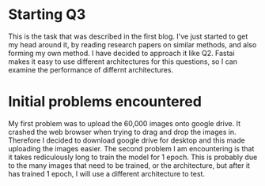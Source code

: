 # Starting Q3

This is the task that was described in the first blog. I've just started to get my head around it, by reading research papers on similar methods, and also forming my own method. I have decided to approach it like Q2. Fastai makes it easy to use different architectures for this questions, so I can examine the performance of differnt architectures. 

# **Initial problems encountered**
My first problem was to upload the 60,000 images onto google drive. It crashed the web browser when trying to drag and drop the images in. Therefore I decided to download google drive for desktop and this made uploading the images easier. The second problem I am encountering is that it takes rediculously long to train the model for 1 epoch. This is probably due to the many images that need to be trained, or the architecture, but after it has trained 1 epoch, I will use a different architecture to test.
